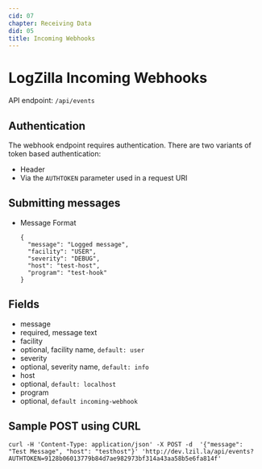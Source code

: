 ```yaml
---
cid: 07
chapter: Receiving Data
did: 05
title: Incoming Webhooks
---
```




# LogZilla Incoming Webhooks

API endpoint: `/api/events`

## Authentication

The webhook endpoint requires authentication. There are two variants of token based authentication:

- Header
- Via the `AUTHTOKEN` parameter used in a request URI

## Submitting messages

* Message Format

      {
        "message": "Logged message",
        "facility": "USER",
        "severity": "DEBUG",
        "host": "test-host",
        "program": "test-hook"
      }


## Fields

- message
 - required, message text
- facility
 - optional, facility name, `default: user`
- severity
 - optional, severity name, `default: info`
- host
 - optional, `default: localhost`
- program
 - optional, `default incoming-webhook`

## Sample POST using CURL

    curl -H 'Content-Type: application/json' -X POST -d  '{"message": "Test Message", "host": "testhost"}' 'http://dev.lzil.la/api/events?AUTHTOKEN=9128b06013779b84d7ae982973bf314a43aa58b5e6fa814f'
